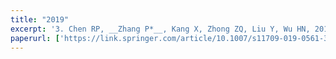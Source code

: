 ```yaml
---
title: "2019"
excerpt: '3. Chen RP, __Zhang P*__, Kang X, Zhong ZQ, Liu Y, Wu HN, 2019. Prediction of maximum surface settlement caused by EPB shield tunneling with ANN methods._Soils and Foundations_. 59, 284–295.<br />2. Chen RP, __Zhang P*__, Wu HN, Wang ZT, 2019. Prediction of shield tunneling-induced ground settlement using machine learning techniques. _Frontiers of structural and Civil Engineering_. 13(6), 1363–1378.'
paperurl: ['https://link.springer.com/article/10.1007/s11709-019-0561-3']
---
```

